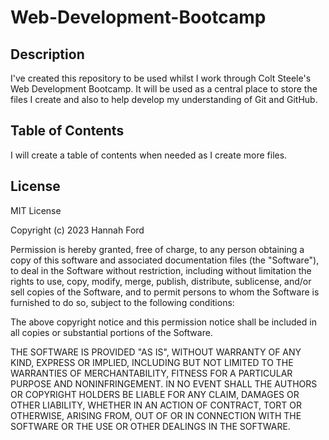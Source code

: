 # Web-Development-Bootcamp

## Description

I've created this repository to be used whilst I work through Colt Steele's Web Development Bootcamp. It will be used as a central place to store the files I create and also to help develop my understanding of Git and GitHub.

## Table of Contents

I will create a table of contents when needed as I create more files.

## License

MIT License

Copyright (c) 2023 Hannah Ford

Permission is hereby granted, free of charge, to any person obtaining a copy
of this software and associated documentation files (the "Software"), to deal
in the Software without restriction, including without limitation the rights
to use, copy, modify, merge, publish, distribute, sublicense, and/or sell
copies of the Software, and to permit persons to whom the Software is
furnished to do so, subject to the following conditions:

The above copyright notice and this permission notice shall be included in all
copies or substantial portions of the Software.

THE SOFTWARE IS PROVIDED "AS IS", WITHOUT WARRANTY OF ANY KIND, EXPRESS OR
IMPLIED, INCLUDING BUT NOT LIMITED TO THE WARRANTIES OF MERCHANTABILITY,
FITNESS FOR A PARTICULAR PURPOSE AND NONINFRINGEMENT. IN NO EVENT SHALL THE
AUTHORS OR COPYRIGHT HOLDERS BE LIABLE FOR ANY CLAIM, DAMAGES OR OTHER
LIABILITY, WHETHER IN AN ACTION OF CONTRACT, TORT OR OTHERWISE, ARISING FROM,
OUT OF OR IN CONNECTION WITH THE SOFTWARE OR THE USE OR OTHER DEALINGS IN THE
SOFTWARE.

